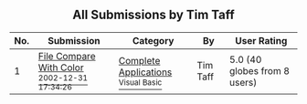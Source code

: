 ﻿<div align="center">

## All Submissions by Tim Taff

</div>

No.  | Submission | Category | By   | User Rating
---- | ---------- | -------- | ---- | -----------
1 | [File Compare With Color<br /><sup>2002-12-31 17:34:26</sup>](https://github.com/Planet-Source-Code/tim-taff-file-compare-with-color__1-42039) | [Complete Applications<br /><sup>Visual Basic</sup>](../ByCategory/complete-applications__1-27.md) | Tim Taff | 5.0 (40 globes from 8 users)
